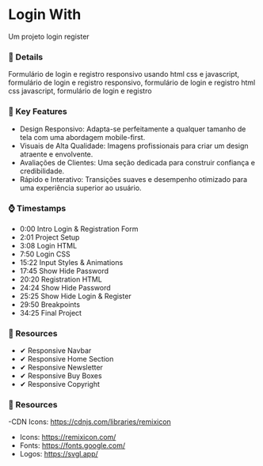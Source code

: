 # Login With

Um projeto login register

### 📁 Details

Formulário de login e registro responsivo usando html css e javascript, formulário de login e registro responsivo, formulário de login e registro html css javascript, formulário de login e registro

### 📁 Key Features

- Design Responsivo: Adapta-se perfeitamente a qualquer tamanho de tela com uma abordagem mobile-first.
- Visuais de Alta Qualidade: Imagens profissionais para criar um design atraente e envolvente.
- Avaliações de Clientes: Uma seção dedicada para construir confiança e credibilidade.
- Rápido e Interativo: Transições suaves e desempenho otimizado para uma experiência superior ao usuário.

### ⌚ Timestamps

- 0:00 Intro Login & Registration Form
- 2:01 Project Setup
- 3:08 Login HTML
- 7:50 Login CSS
- 15:22 Input Styles & Animations
- 17:45 Show Hide Password
- 20:20 Registration HTML
- 24:24 Show Hide Password
- 25:25 Show Hide Login & Register
- 29:50 Breakpoints
- 34:25 Final Project

### 📁 Resources

- ✔ Responsive Navbar
- ✔ Responsive Home Section
- ✔ Responsive Newsletter
- ✔ Responsive Buy Boxes
- ✔ Responsive Copyright

### 🔗 Resources

-CDN Icons: https://cdnjs.com/libraries/remixicon

- Icons: https://remixicon.com/
- Fonts: https://fonts.google.com/
- Logos: https://svgl.app/
